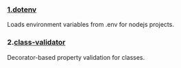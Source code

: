 ### [1.dotenv](https://github.com/motdotla/dotenv)

Loads environment variables from .env for nodejs projects.

### 2.[class-validator](https://github.com/typestack/class-validator) 

Decorator-based property validation for classes.